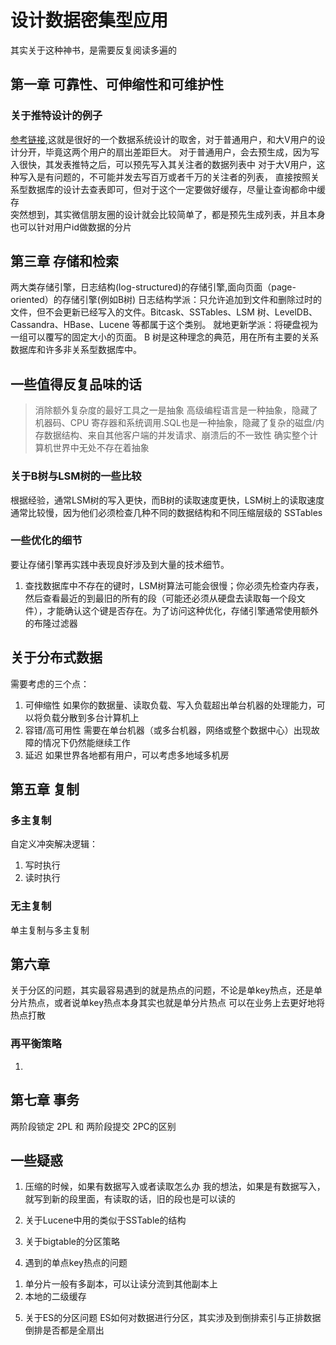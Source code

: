 # 设计数据密集型应用
其实关于这种神书，是需要反复阅读多遍的

## 第一章 可靠性、可伸缩性和可维护性
### 关于推特设计的例子
[参考链接](http://ddia.vonng.com/#/ch1),这就是很好的一个数据系统设计的取舍，对于普通用户，和大V用户的设计分开，毕竟这两个用户的扇出差距巨大。
对于普通用户，会去预生成，因为写入很快，其发表推特之后，可以预先写入其关注者的数据列表中
对于大V用户，这种写入是有问题的，不可能并发去写百万或者千万的关注者的列表， 直接按照关系型数据库的设计去查表即可，但对于这个一定要做好缓存，尽量让查询都命中缓存  
突然想到，其实微信朋友圈的设计就会比较简单了，都是预先生成列表，并且本身也可以针对用户id做数据的分片

## 第三章 存储和检索
两大类存储引擎，日志结构(log-structured)的存储引擎,面向页面（page-oriented）的存储引擎(例如B树)
日志结构学派：只允许追加到文件和删除过时的文件，但不会更新已经写入的文件。Bitcask、SSTables、LSM 树、LevelDB、Cassandra、HBase、Lucene 等都属于这个类别。
就地更新学派：将硬盘视为一组可以覆写的固定大小的页面。 B 树是这种理念的典范，用在所有主要的关系数据库和许多非关系型数据库中。

## 一些值得反复品味的话
> 消除额外复杂度的最好工具之一是抽象
> 高级编程语言是一种抽象，隐藏了机器码、CPU 寄存器和系统调用.SQL也是一种抽象，隐藏了复杂的磁盘/内存数据结构、来自其他客户端的并发请求、崩溃后的不一致性
确实整个计算机世界中无处不存在着抽象

### 关于B树与LSM树的一些比较
根据经验，通常LSM树的写入更快，而B树的读取速度更快，LSM树上的读取速度通常比较慢，因为他们必须检查几种不同的数据结构和不同压缩层级的 SSTables

### 一些优化的细节
要让存储引擎再实践中表现良好涉及到大量的技术细节。
1. 查找数据库中不存在的键时，LSM树算法可能会很慢；你必须先检查内存表，然后查看最近的到最旧的所有的段（可能还必须从硬盘去读取每一个段文件），才能确认这个键是否存在。为了访问这种优化，存储引擎通常使用额外的布隆过滤器

## 关于分布式数据
需要考虑的三个点：
1. 可伸缩性
如果你的数据量、读取负载、写入负载超出单台机器的处理能力，可以将负载分散到多台计算机上
2. 容错/高可用性
需要在单台机器（或多台机器，网络或整个数据中心）出现故障的情况下仍然能继续工作
3. 延迟
如果世界各地都有用户，可以考虑多地域多机房


## 第五章 复制
### 多主复制
自定义冲突解决逻辑：
1. 写时执行
2. 读时执行


### 无主复制
单主复制与多主复制


## 第六章
关于分区的问题，其实最容易遇到的就是热点的问题，不论是单key热点，还是单分片热点，或者说单key热点本身其实也就是单分片热点
可以在业务上去更好地将热点打散

### 再平衡策略
1. 


## 第七章 事务
两阶段锁定 2PL 和 两阶段提交 2PC的区别

## 一些疑惑
1. 压缩的时候，如果有数据写入或者读取怎么办
我的想法，如果是有数据写入，就写到新的段里面，有读取的话，旧的段也是可以读的

2. 关于Lucene中用的类似于SSTable的结构

3. 关于bigtable的分区策略

4. 遇到的单点key热点的问题
1) 单分片一般有多副本，可以让读分流到其他副本上
2) 本地的二级缓存

5. 关于ES的分区问题
ES如何对数据进行分区，其实涉及到倒排索引与正排数据
倒排是否都是全扇出






